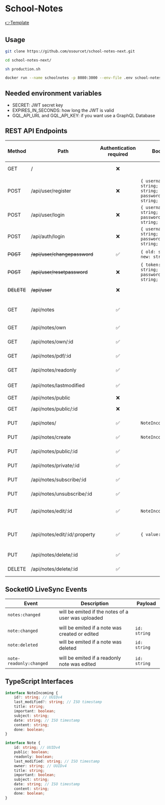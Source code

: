 # School-Notes

[👉Template](https://github.com/felix-07-11/TS-vueJS-vuetify-nestJS)

## Usage

```sh
git clone https://github.com/osourcet/school-notes-next.git

cd school-notes-next/

sh production.sh

docker run --name schoolnotes -p 8080:3000 --env-file .env school-notes-next:latest # App runs on port 8080
```

## Needed environment variables

-   SECRET: JWT secret key
-   EXPIRES_IN_SECONDS: how long the JWT is valid
-   GQL_API_URL and GQL_API_KEY: if you want use a GraphQL Database

## REST API Endpoints

| Method     | Path                          | Authentication required | Body                                                     | Http status code   | Returns                              |
| ---------- | ----------------------------- | :---------------------: | -------------------------------------------------------- | ------------------ | ------------------------------------ |
| GET        | /                             |           ❌            |                                                          | 200; 404           | frontend (VueJS)                     |
|            |                               |                         |                                                          |                    |                                      |
| POST       | /api/user/register            |           ❌            | `{ username: string; email: string; password: string; }` | 201; 403           |                                      |
| POST       | /api/user/login               |           ❌            | `{ username: string; password: string; }`                | 308                |                                      |
| POST       | /api/auth/login               |           ❌            | `{ username: string; password: string; }`                | 200; 403           | `{ token: string; }`                 |
| ~~POST~~   | ~~/api/user/changepassword~~  |           ✅            | `{ old: string; new: string; }`                          | 200; 401           |                                      |
| ~~POST~~   | ~~/api/user/resetpassword~~   |           ❌            | `{ token: string; password: string; }`                   | 200; 403           |                                      |
| ~~DELETE~~ | ~~/api/user~~                 |           ❌            |                                                          | 200; 403           |                                      |
|            |                               |                         |                                                          |                    |                                      |
| GET        | /api/notes                    |           ✅            |                                                          | 200; 401           | `{ own: Note[]; readonly: Note[]; }` |
| GET        | /api/notes/own                |           ✅            |                                                          | 200; 401           | `Note[]`                             |
| GET        | /api/notes/own/:id            |           ✅            |                                                          | 200; 401           | `Note`                               |
| GET        | /api/notes/pdf/:id            |           ✅            |                                                          | 200; 401           | `Buffer`                             |
| GET        | /api/notes/readonly           |           ✅            |                                                          | 200; 401           | `Note[]`                             |
| GET        | /api/notes/lastmodified       |           ✅            |                                                          | 200; 401           | `{ lastmodified: string; }`          |
| GET        | /api/notes/public             |           ❌            |                                                          | 200                | `Note[]`                             |
| GET        | /api/notes/public/:id         |           ❌            |                                                          | 200; 404           | `Note`                               |
| PUT        | /api/notes/                   |           ✅            | `NoteIncoming[]`                                         | 200; 401           |                                      |
| PUT        | /api/notes/create             |           ✅            | `NoteIncoming`                                           | 201; 401           |                                      |
| PUT        | /api/notes/public/:id         |           ✅            |                                                          | 200; 401           |                                      |
| PUT        | /api/notes/private/:id        |           ✅            |                                                          | 200; 401           |                                      |
| PUT        | /api/notes/subscribe/:id      |           ✅            |                                                          | 200; 401           |                                      |
| PUT        | /api/notes/unsubscribe/:id    |           ✅            |                                                          | 200; 401           |                                      |
| PUT        | /api/notes/edit/:id           |           ✅            | `NoteIncoming`                                           | 200; 401; 404      |                                      |
| PUT        | /api/notes/edit/:id/:property |           ✅            | `{ value: any }`                                         | 200; 400; 401; 404 |                                      |
| PUT        | /api/notes/delete/:id         |           ✅            |                                                          | 200; 401           |                                      |
| DELETE     | /api/notes/delete/:id         |           ✅            |                                                          | 200; 401           |                                      |

## SocketIO LiveSync Events

| Event                   | Description                                        | Payload      |
| ----------------------- | -------------------------------------------------- | ------------ |
| `notes:changed`         | will be emited if the notes of a user was uploaded |              |
|                         |                                                    |              |
| `note:changed`          | will be emited if a note was created or edited     | `id: string` |
| `note:deleted`          | will be emited if a note was deleted               | `id: string` |
|                         |                                                    |              |
| `note-readonly:changed` | will be emited if a readonly note was edited       | `id: string` |

## TypeScript Interfaces

```ts
interface NoteIncoming {
    id?: string; // UUIDv4
    last_modified?: string; // ISO timestamp
    title: string;
    important: boolean;
    subject: string;
    date: string; // ISO timestamp
    content: string;
    done: boolean;
}

interface Note {
    id: string; // UUIDv4
    public: boolean;
    readonly: boolean;
    last_modified: string; // ISO timestamp
    owner: string; // UUIDv4
    title: string;
    important: boolean;
    subject: string;
    date: string; // ISO timestamp
    content: string;
    done: boolean;
}
```
